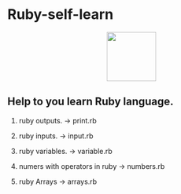 # Ruby-self-learn 

<p align="center"><img src="https://www.distance-learning-centre.co.uk/images/ruby-logo.png" width="100px" height="100px"></p>

## Help to you learn Ruby language.

1) ruby outputs.
     -> print.rb

2) ruby inputs.
    -> input.rb

3) ruby variables.
    -> variable.rb
    
4) numers with operators in ruby
    -> numbers.rb

5) ruby Arrays
    -> arrays.rb
